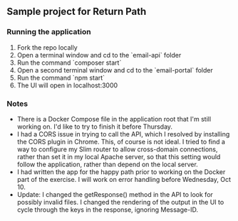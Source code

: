 <h2>
Sample project for Return Path
</h2>
<div>
  <h3>Running the application</h3>
  <ol>
    <li>Fork the repo locally</li>
    <li>Open a terminal window and cd to the `email-api` folder</li>
    <li>Run the command `composer start`</li>
    <li>Open a second terminal window and cd to the `email-portal` folder</li>
    <li>Run the command `npm start`</li>
    <li>The UI will open in localhost:3000</li>
  </ol>
</div>
<div>
  <h3>Notes</h3>
  <ul>
    <li>There is a Docker Compose file in the application root that I'm still working on. I'd like to try to finish it before Thursday.</li>
    <li>I had a CORS issue in trying to call the API, which I resolved by installing the CORS plugin in Chrome. This, of course is not ideal. I tried to find a way to configure my Slim router to allow cross-domain connections, rather than set it in my local Apache server, so that this setting would follow the application, rather than depend on the local server.</li>
    <li>I had written the app for the happy path prior to working on the Docker part of the exercise. I will work on error handling before Wednesday, Oct 10.</li>
	<li>Update: I changed the getResponse() method in the API to look for possibly invalid files. I changed the rendering of the output in the UI to cycle through the keys in the response, ignoring Message-ID.</li>
  </ul>
  </div>
